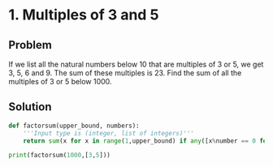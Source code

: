 # 1. Multiples of 3 and 5

## Problem

If we list all the natural numbers below $10$ that are multiples of 3 or 5, we
get $3$, $5$, $6$ and $9$. The sum of these multiples is $23$. Find the sum of all the multiples of $3$ or $5$ below $1000$.

## Solution

```py
def factorsum(upper_bound, numbers):
    '''Input type is (integer, list of integers)'''
    return sum(x for x in range(1,upper_bound) if any([x%number == 0 for number in numbers]))

print(factorsum(1000,[3,5]))
```